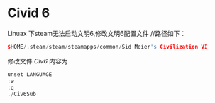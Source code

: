 # Civid 6


<!--more-->

Linuax 下steam无法启动文明6,修改文明6配置文件
//路径如下：
```c++
$HOME/.steam/steam/steamapps/common/Sid Meier's Civilization VI
```
修改文件 *Civ6* 内容为

```c++
unset LANGUAGE
:w
:q
./Civ6Sub
```



